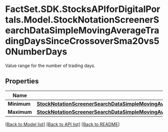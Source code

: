 # FactSet.SDK.StocksAPIforDigitalPortals.Model.StockNotationScreenerSearchDataSimpleMovingAverageTradingDaysSinceCrossoverSma20vs50NumberDays
Value range for the number of trading days.

## Properties

Name | Type | Description | Notes
------------ | ------------- | ------------- | -------------
**Minimum** | [**StockNotationScreenerSearchDataSimpleMovingAverageTradingDaysSinceCrossoverSma20vs50NumberDaysMinimum**](StockNotationScreenerSearchDataSimpleMovingAverageTradingDaysSinceCrossoverSma20vs50NumberDaysMinimum.md) |  | [optional] 
**Maximum** | [**StockNotationScreenerSearchDataSimpleMovingAverageTradingDaysSinceCrossoverSma20vs50NumberDaysMaximum**](StockNotationScreenerSearchDataSimpleMovingAverageTradingDaysSinceCrossoverSma20vs50NumberDaysMaximum.md) |  | [optional] 

[[Back to Model list]](../README.md#documentation-for-models) [[Back to API list]](../README.md#documentation-for-api-endpoints) [[Back to README]](../README.md)


